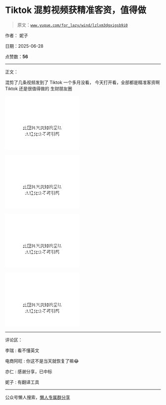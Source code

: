 # Tiktok 混剪视频获精准客资，值得做

> 原文：[`www.yuque.com/for_lazy/wind/lzlxm3dgxigsb9i0`](https://www.yuque.com/for_lazy/wind/lzlxm3dgxigsb9i0)

作者： 妮子

日期：2025-06-28

点赞数：**56**

* * *

正文：

混剪了几条视频发到了 Tiktok 一个多月没看， 今天打开看，全部都是精准客资啊 Tiktok 还是很值得做的 生财朋友圈

![](img/02862d72d5258a22318b88932bbb1e58.png "None")

![](img/50c12c131bdf5f3b5640c52df0cb38e2.png "None")

![](img/261f5416848eae9f28d5900ca13d32e3.png "None")

![](img/b8cdc7c2d186d8eb3ab5504a6680f8ff.png "None")

* * *

评论区：

李瑞 : 看不懂英文

电商阿旺 : 你这不是当天就恢复了嘛😂

亦仁 : 感谢分享，已中标

妮子 : 有翻译工具

* * *

公众号懒人搜索，[懒人专属群分享](https://lazybook.fun/#/blog/group)